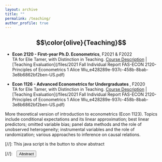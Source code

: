 ```yaml
---
layout: archive
title: ""
permalink: /teaching/
author_profile: true
---
```


## $$\color{olive}{Teaching}$$ 

* <strong> Econ 2120 - First-year Ph.D. Econometrics</strong>, F2021 & F2022\
  TA for Elie Tamer, with Distinction in Teaching.
  <a href="#/" onclick="visib('2120')">Course Description</a> | [Teaching Evaluation](/files/2021 Fall Individual Report FAS-ECON 2120-Principles of Econometrics 1 Alice Wu_e428289e-937c-458b-8bab-3e8b6862bf2ben-US.pdf)
<div id='2120' style="display: none; text-align: justify; line-height: 1.2" >
First half of the first-year Ph.D. sequence in econoemtrics. Linear predictor as approximation to conditional expectation function. Least-squares projection as sample counterpart. Splines. Omitted variable bias and panel data. Bayesian inference for parameters defined by moment conditions. Finite sample frequentist inference for the normal linear model. Statistical decision theory and dominating least squares with many predictor variables; applications to estimating fixed effects (teacher effects, place effects) using panel data. Asymptotic inference in the generalized method of moments framework. Likelihood inference using information measures to define best approximations within parametric models. Instrumental variable models and the role of random assignment; applications include models of demand and supply and the evaluation of treatment effects. </div> 


* <strong>Econ 1126 - Advanced Econometrics for Undergraduates </strong>, F2020\
  TA for Elie Tamer, with Distinction in Teaching.
  <a href="#/" onclick="visib('1126')">Course Description</a> | [Teaching Evaluation](/files/2021 Fall Individual Report FAS-ECON 2120-Principles of Econometrics 1 Alice Wu_e428289e-937c-458b-8bab-3e8b6862bf2ben-US.pdf)
  <div id='1126' style="display: none; text-align: justify; line-height: 1.2" >
More theoretical version of introduction to econometrics (Econ 1123). Topics include conditional expectations and its linear approximation; best linear predictors; omitted variable bias; panel data methods and the role of unobserved heterogeneity; instrumental variables and the role of randomization; various approaches to inference on causal relations. </div>


<!-- note: function below was copied from ranzhuo17's research.md  -->
[//]: This java script is the button to show abstract 
<script>
 function visib(id) {
  var x = document.getElementById(id);
  if (x.style.display === "block") {
    x.style.display = "none";
  } else {
    x.style.display = "block";
  }
}
</script>

[//]:&emsp;<button onclick="visib('polariz')" class="btn btn--inverse btn--small">Abstract</button>
